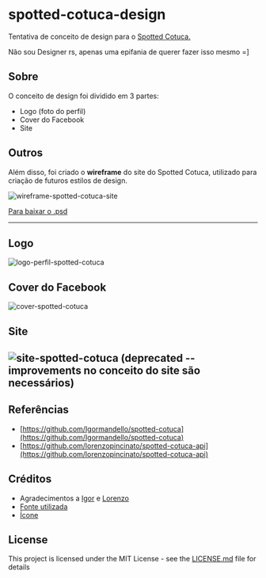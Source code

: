 # spotted-cotuca-design

Tentativa de conceito de design para o [Spotted Cotuca.](http://newspottedctc.appspot.com/)

Não sou Designer rs, apenas uma epifania de querer fazer isso mesmo =]

## Sobre

O conceito de design foi dividido em 3 partes:

* Logo (foto do perfil)
* Cover do Facebook
* Site

## Outros

Além disso, foi criado o **wireframe** do site do Spotted Cotuca, utilizado para criação de futuros estilos de design.

![wireframe-spotted-cotuca-site](https://user-images.githubusercontent.com/18057391/42424689-d3479966-82e6-11e8-8fd8-827198c6efd5.jpg)

[Para baixar o .psd](https://github.com/bartier/spotted-cotuca-design/raw/master/wireframe/wireframe-spotted-cotuca-site.psd)

---

## Logo

![logo-perfil-spotted-cotuca](https://user-images.githubusercontent.com/18057391/42424655-38e41aac-82e6-11e8-8d74-8500d0afb000.jpg)

## Cover do Facebook

![cover-spotted-cotuca](https://user-images.githubusercontent.com/18057391/42424660-4c8a72f4-82e6-11e8-816d-8cfb871b42db.jpg)

## Site

![site-spotted-cotuca](https://user-images.githubusercontent.com/18057391/42424661-543dd734-82e6-11e8-983c-a6911698e057.jpg)
(deprecated -- improvements no conceito do site são necessários)
---

## Referências

* [https://github.com/Igormandello/spotted-cotuca](https://github.com/Igormandello/spotted-cotuca)
* [https://github.com/lorenzopincinato/spotted-cotuca-api](https://github.com/lorenzopincinato/spotted-cotuca-api)

## Créditos

* Agradecimentos a [Igor](https://github.com/igormandello/) e [Lorenzo](https://github.com/lorenzopincinato)
* [Fonte utilizada](https://www.dafont.com/pt/sweet-easy.font)
* [Ícone](https://www.iconfinder.com/icons/2875642/heart_layer_love_photo_sticker_word_icon)


## License

This project is licensed under the MIT License - see the [LICENSE.md](LICENSE.md) file for details
